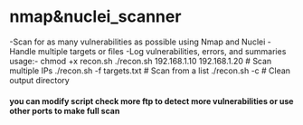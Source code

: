 # nmap&nuclei_scanner
-Scan for as many vulnerabilities as possible using Nmap and Nuclei 
-Handle multiple targets or files 
-Log vulnerabilities, errors, and summaries
usage:-
chmod +x recon.sh
./recon.sh 192.168.1.10 192.168.1.20          # Scan multiple IPs
./recon.sh -f targets.txt                     # Scan from a list
./recon.sh -c                                 # Clean output directory
#### you can modify script check more ftp to detect more vulnerabilities or use other ports to make full scan 
